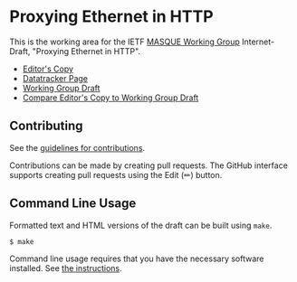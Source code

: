 # Proxying Ethernet in HTTP

This is the working area for the IETF [MASQUE Working Group](https://datatracker.ietf.org/wg/masque/documents/) Internet-Draft, "Proxying Ethernet in HTTP".

* [Editor's Copy](https://asedeno.github.io/draft-ietf-masque-connect-ethernet/#go.draft-ietf-masque-connect-ethernet.html)
* [Datatracker Page](https://datatracker.ietf.org/doc/draft-ietf-masque-connect-ethernet)
* [Working Group Draft](https://datatracker.ietf.org/doc/html/draft-ietf-masque-connect-ethernet)
* [Compare Editor's Copy to Working Group Draft](https://asedeno.github.io/draft-ietf-masque-connect-ethernet/#go.draft-ietf-masque-connect-ethernet.diff)


## Contributing

See the
[guidelines for contributions](https://github.com/asedeno/draft-ietf-masque-connect-ethernet/blob/main/CONTRIBUTING.md).

Contributions can be made by creating pull requests.
The GitHub interface supports creating pull requests using the Edit (✏) button.


## Command Line Usage

Formatted text and HTML versions of the draft can be built using `make`.

```sh
$ make
```

Command line usage requires that you have the necessary software installed.  See
[the instructions](https://github.com/martinthomson/i-d-template/blob/main/doc/SETUP.md).

